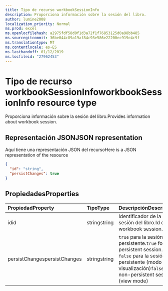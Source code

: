 ```yaml
---
title: Tipo de recurso workbookSessionInfo
description: Proporciona información sobre la sesión del libro.
author: lumine2008
localization_priority: Normal
ms.prod: excel
ms.openlocfilehash: a2975fdf58d0f1d3a72f1f76853125d0a98bb485
ms.sourcegitcommit: 36be044c89a19af84c93e586e22200ec919e4c9f
ms.translationtype: MT
ms.contentlocale: es-ES
ms.lasthandoff: 01/12/2019
ms.locfileid: "27962453"
---
```

# <a name="workbooksessioninfo-resource-type"></a><span data-ttu-id="8decb-103">Tipo de recurso workbookSessionInfo</span><span class="sxs-lookup"><span data-stu-id="8decb-103">workbookSessionInfo resource type</span></span>

<span data-ttu-id="8decb-104">Proporciona información sobre la sesión del libro.</span><span class="sxs-lookup"><span data-stu-id="8decb-104">Provides information about workbook session.</span></span>


## <a name="json-representation"></a><span data-ttu-id="8decb-105">Representación JSON</span><span class="sxs-lookup"><span data-stu-id="8decb-105">JSON representation</span></span>

<span data-ttu-id="8decb-106">Aquí tiene una representación JSON del recurso</span><span class="sxs-lookup"><span data-stu-id="8decb-106">Here is a JSON representation of the resource</span></span>

<!-- {
  "blockType": "resource",
  "optionalProperties": [  ],
  "@odata.type": "microsoft.graph.workbookSessionInfo"
}-->

```json
{
  "id": "string",
  "persistChanges": true
}
```

## <a name="properties"></a><span data-ttu-id="8decb-107">Propiedades</span><span class="sxs-lookup"><span data-stu-id="8decb-107">Properties</span></span>

| <span data-ttu-id="8decb-108">Propiedad</span><span class="sxs-lookup"><span data-stu-id="8decb-108">Property</span></span> | <span data-ttu-id="8decb-109">Tipo</span><span class="sxs-lookup"><span data-stu-id="8decb-109">Type</span></span>  | <span data-ttu-id="8decb-110">Descripción</span><span class="sxs-lookup"><span data-stu-id="8decb-110">Description</span></span>                               |
|:---------|:------|:------------------------------------------|
| <span data-ttu-id="8decb-111">id</span><span class="sxs-lookup"><span data-stu-id="8decb-111">id</span></span>  | <span data-ttu-id="8decb-112">string</span><span class="sxs-lookup"><span data-stu-id="8decb-112">string</span></span> | <span data-ttu-id="8decb-113">Identificador de la sesión del libro.</span><span class="sxs-lookup"><span data-stu-id="8decb-113">Id of the workbook session.</span></span> |
| <span data-ttu-id="8decb-114">persistChanges</span><span class="sxs-lookup"><span data-stu-id="8decb-114">persistChanges</span></span> | <span data-ttu-id="8decb-115">string</span><span class="sxs-lookup"><span data-stu-id="8decb-115">string</span></span> |  <span data-ttu-id="8decb-116">`true` para la sesión persistente.</span><span class="sxs-lookup"><span data-stu-id="8decb-116">`true` for persistent session.</span></span> <span data-ttu-id="8decb-117">`false` para la sesión no persistente (modo de visualización)</span><span class="sxs-lookup"><span data-stu-id="8decb-117">`false` for non-persistent session (view mode)</span></span> |

